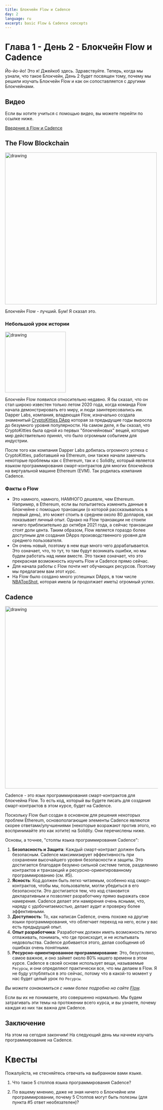 ```yaml
---
title: Блокчейн Flow и Cadence
day: 2
language: ru
excerpt: basic Flow & Cadence concepts
---
```


# Глава 1 - День 2 - Блокчейн Flow и Cadence

Йо-йо-йо! Это я! Джейкоб здесь. Здравствуйте. Теперь, когда мы узнали, что такое Блокчейн, День 2 будет посвящен тому, почему мы решили изучать Блокчейн Flow и как он сопоставляется с другими Блокчейнами.

## Видео

Если вы хотите учиться с помощью видео, вы можете перейти по ссылке ниже.

[Введение в Flow и Cadence](https://www.youtube.com/watch?v=iVevnipJbHo)

## The Flow Blockchain

<img src="/courses/beginner-cadence/flowb.png" alt="drawing" width="500"/>

Блокчейн Flow - лучший. Бум! Я сказал это.

### Небольшой урок истории

<img src="/courses/beginner-cadence/cryptokitty.png" alt="drawing" width="200"/>

Блокчейн Flow появился относительно недавно. Я бы сказал, что он стал широко известен только летом 2020 года, когда команда Flow начала демонстрировать его миру, и люди заинтересовались им. Dapper Labs, компания, владеющая Flow, изначально создала знаменитый [CryptoKitties DApp](https://www.cryptokitties.co/) которая за предыдущие годы выросла до безумного уровня популярности. На самом деле, я бы сказал, что CryptoKitties была одной из первых "блокчейновых" вещей, которые мир действительно принял, что было огромным событием для индустрии.

После того как компания Dapper Labs добилась огромного успеха с CryptoKitties, работавшей на Ethereum, они также начали замечать некоторые проблемы как с Ethereum, так и с Solidity, который является языком программирования смарт-контрактов для многих блокчейнов на виртуальной машине Ethereum (EVM). Так родилась компания Cadence.

### Факты о Flow

- Это намного, намного, НАМНОГО дешевле, чем Ethereum. Например, в Ethereum, если вы попытаетесь изменить данные в Блокчейне с помощью транзакции (о которой рассказывалось в первый день), это может стоить в среднем около 80 долларов, как показывает личный опыт. Однако на Flow транзакции не стоили ничего приблизительно до октября 2021 года, а сейчас транзакции стоят доли цента. Таким образом, Flow является гораздо более доступным для создания DApps производственного уровня для среднего пользователя.
- Он очень новый, поэтому в нем еще много чего дорабатывается. Это означает, что, то тут, то там будут возникать ошибки, но мы будем работать над ними вместе. Это также означает, что это прекрасная возможность изучить Flow и Cadence прямо сейчас.
- Для начала работы с Flow почти нет обучающих ресурсов. Поэтому мы предлагаем вам этот курс.
- На Flow было создано много успешных DApps, в том числе [NBATopShot](https://nbatopshot.com/), которая имела (и продолжает иметь) огромный успех.

## Cadence

<img src="/courses/beginner-cadence/cadence.png" alt="drawing" width="600"/>

Cadence - это язык программирования смарт-контрактов для блокчейна Flow. То есть код, который вы будете писать для создания смарт-контрактов в этом курсе, будет на Cadence.

Поскольку Flow был создан в основном для решения некоторых проблем Ethereum, основополагающие элементы Cadence являются скорее ответами/улучшениями (некоторые возражают против этого, но воспринимайте это как хотите) на Solidity. Они перечислены ниже.

Основы, а точнее, "столпы языка программирования Cadence":

1. **Безопасность и Защита**: Каждый смарт-контракт должен быть безопасным. Cadence максимизирует эффективность при сохранении высочайшего уровня безопасности и защиты. Это достигается благодаря безумно сильной системе типов, разделению контрактов и транзакций и ресурсно-ориентированному программированию (см. #5).
2. **Ясность**: Код должен быть легко читаемым, особенно код смарт-контрактов, чтобы мы, пользователи, могли убедиться в его безопасности. Это достигается тем, что код становится декларативным и позволяет разработчику прямо выражать свои намерения. Cadence делает эти намерения очень ясными, что, наряду с удобочитаемостью, делает аудит и проверку более эффективными.
3. **Доступность**: То, как написан Cadence, очень похоже на другие языки программирования, что облегчает переход на него, если у вас есть предыдущий опыт.
4. **Опыт разработчика**: Разработчик должен иметь возможность легко отлаживать, понимать, что где происходит, и не испытывать недовольства. Cadence добивается этого, делая сообщения об ошибках очень понятными.
5. **Ресурсно-ориентированное программирование**: Это, безусловно, самое важное, и оно займет около 80% нашего времени в этом курсе. Cadence в своей основе использует вещи, называемые `Ресурсы`, и они определяют практически все, что мы делаем в Flow. Я не буду углубляться в это сейчас, потому что в какой-то момент у нас будет целый урок по `Ресурсы`.

_Вы можете ознакомиться с ними более подробно на сайте [Flow](https://docs.onflow.org/cadence/#cadences-programming-language-pillars)._

Если вы их не понимаете, это совершенно нормально. Мы будем затрагивать эти темы на протяжении всего курса, и вы узнаете, почему каждая из них так важна для Cadence.

## Заключение

На этом на сегодня закончим! На следующий день мы начнем изучать программирование на Cadence.

# Квесты

Пожалуйста, не стесняйтесь отвечать на выбранном вами языке.

1. Что такое 5 столпов языка программирования Cadence?

2. По вашему мнению, даже не зная ничего о Блокчейне или программировании, почему 5 Столпов могут быть полезны (для пункта #5 ответ необязателен)?
